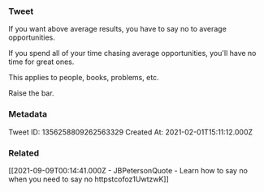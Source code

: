 ### Tweet
If you want above average results, you have to say no to average opportunities. 

If you spend all of your time chasing average opportunities, you'll have no time for great ones. 

This applies to people, books, problems, etc. 

Raise the bar.

### Metadata
Tweet ID: 1356258809262563329
Created At: 2021-02-01T15:11:12.000Z

### Related
[[2021-09-09T00:14:41.000Z - JBPetersonQuote - Learn how to say no when you need to say no httpstcofoz1UwtzwK]]

